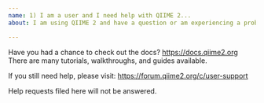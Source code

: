 ```yaml
---
name: 1) I am a user and I need help with QIIME 2...
about: I am using QIIME 2 and have a question or am experiencing a problem

---
```


Have you had a chance to check out the docs?
https://docs.qiime2.org
There are many tutorials, walkthroughs, and guides available.

If you still need help, please visit:
https://forum.qiime2.org/c/user-support

Help requests filed here will not be answered.
